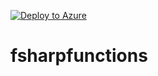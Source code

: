 [![Deploy to Azure](https://azuredeploy.net/deploybutton.svg)](https://portal.azure.com/#create/Microsoft.Template/uri/https%3A%2F%2Fraw.githubusercontent.com%2Fmouadcherkaoui%2Ffsharpfunctions%2Fmaster%2Fazuredeploy.json)

# fsharpfunctions
